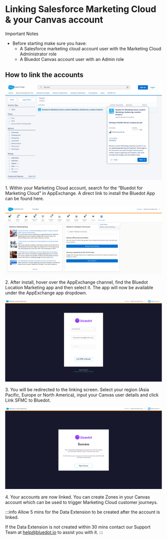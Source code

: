 Linking Salesforce Marketing Cloud & your Canvas account
========================================================

Important Notes

*   Before starting make sure you have:
    *   A Salesforce marketing cloud account user with the Marketing Cloud Administrator role
    *   A Bluedot Canvas account user with an Admin role

How to link the accounts
------------------------

![](../../assets/app-exchange-listing-1024x623.png)

1\. Within your Marketing Cloud account, search for the “Bluedot for Marketing Cloud” in AppExchange. A direct link to install the Bluedot App can be found here.

![](../../assets/marketing-cloud-1024x446.png)

2\. After install, hover over the AppExchange channel, find the Bluedot Location Marketing app and then select it. The app will now be available under the AppExchange app dropdown.

![](../../assets/linking-login-1024x533.png)

3\. You will be redirected to the linking screen. Select your region (Asia Pacific, Europe or North America), input your Canvas user details and click Link SFMC to Bluedot.

![](../../assets/link-success-1024x532.png)

4\. Your accounts are now linked. You can create Zones in your Canvas account which can be used to trigger Marketing Cloud customer journeys.


:::info
Allow 5 mins for the Data Extension to be created after the account is linked.

If the Data Extension is not created within 30 mins contact our Support Team at [help@bluedot.io](mailto:help@bluedot.io) to assist you with it.
:::